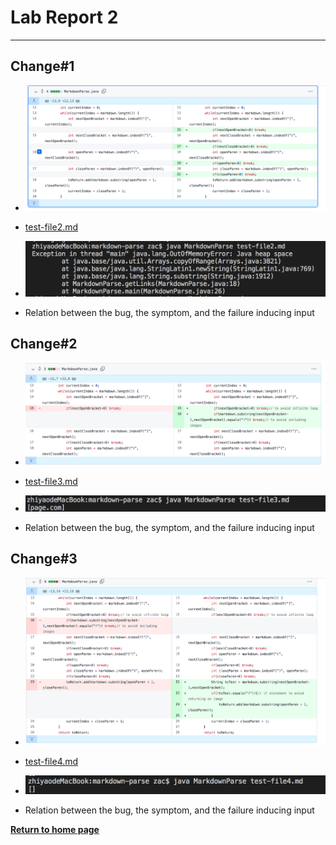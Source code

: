# Lab Report 2
---
## Change#1

* ![Screenshot](https://github.com/zhl010/CSE-15L/blob/5991486b493784a5153e27cc105bb487d0d19d8f/Commit%231.png)

* [test-file2.md](test-file2.md)

* ![](https://github.com/zhl010/CSE-15L/blob/5991486b493784a5153e27cc105bb487d0d19d8f/Symptom%231.png)

* Relation between the bug, the symptom, and the failure inducing input

## Change#2

* ![](https://github.com/zhl010/CSE-15L/blob/5991486b493784a5153e27cc105bb487d0d19d8f/Commit%232.png)
 
* [test-file3.md](test-file3.md)

* ![](https://github.com/zhl010/CSE-15L/blob/5991486b493784a5153e27cc105bb487d0d19d8f/Symptom%232.png)

* Relation between the bug, the symptom, and the failure inducing input

## Change#3

* ![](https://github.com/zhl010/CSE-15L/blob/5991486b493784a5153e27cc105bb487d0d19d8f/Commit%233.png)

* [test-file4.md](test-file4.md)

* ![](https://github.com/zhl010/CSE-15L/blob/5991486b493784a5153e27cc105bb487d0d19d8f/Symptom%233.png)

* Relation between the bug, the symptom, and the failure inducing input


[**Return to home page**](index.md)
